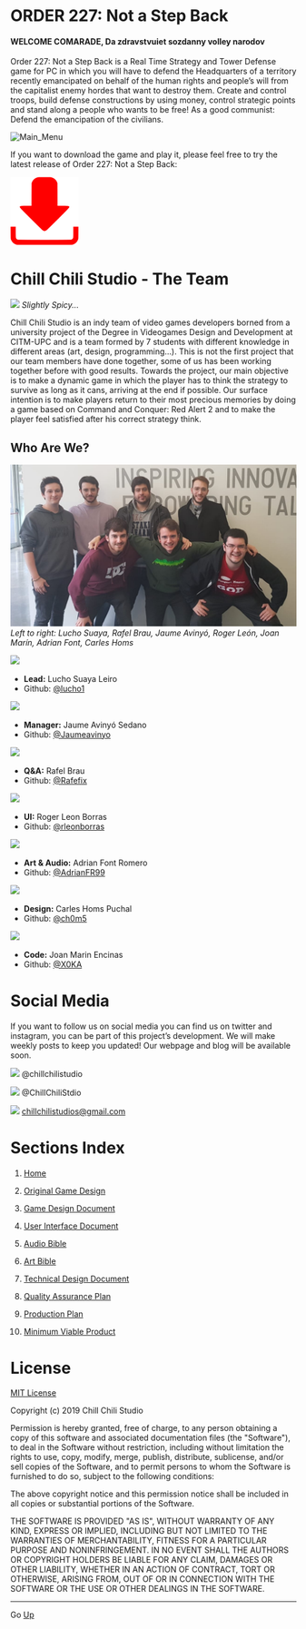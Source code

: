 # ORDER 227: Not a Step Back

#### WELCOME COMARADE, Da zdravstvuiet sozdanny volley narodov

Order 227: Not a Step Back is a Real Time Strategy and Tower Defense game for PC in which you will have to defend the Headquarters of a territory recently emancipated on behalf of the human rights and people’s will from the capitalist enemy hordes that want to destroy them.
Create and control troops, build defense constructions by using money, control strategic points and stand along a people who wants to be free! As a good communist: Defend the emancipation of the civilians.

![Main_Menu](https://raw.githubusercontent.com/ChillChiliStudio/Order227/gh-pages/Graphic%20Resources/UI%20Document/Main_Menu_Gif.gif)

If you want to download the game and play it, please feel free to try the latest release of Order 227: Not a Step Back:

<a href="https://github.com/ChillChiliStudio/Order227/releases/tag/v1.0/Order.227.zip" download>
  <img src="https://raw.githubusercontent.com/ChillChiliStudio/Order227/gh-pages/Graphic%20Resources/downloadicon.png" width="120" height="120">
</a>
  
  
# Chill Chili Studio - The Team
![](https://raw.githubusercontent.com/ChillChiliStudio/Order_227/gh-pages/Graphic%20Resources/Logo.png)
                        *Slightly Spicy...*

Chill Chili Studio is an indy team of video games developers borned from a university project of the Degree in Videogames Design and Development at CITM-UPC and is a team formed by 7 students with different knowledge in different areas (art, design, programming…). This is not the first project that our team members have done together, some of us has been working together before with good results.
Towards the project, our main objective is to make a dynamic game in which the player has to think the strategy to survive as long as it cans, arriving at the end if possible. Our surface intention is to make players return to their most precious memories by doing a game based on Command and Conquer: Red Alert 2 and to make the player feel satisfied after his correct strategy think.

## Who Are We?
![The Team](https://raw.githubusercontent.com/ChillChiliStudio/Order227/gh-pages/Graphic%20Resources/Members%20Fotos/team_photo.png)
*Left to right: Lucho Suaya, Rafel Brau, Jaume Avinyó, Roger León, Joan Marín, Adrian Font, Carles Homs*

![](https://raw.githubusercontent.com/ChillChiliStudio/Order_227/gh-pages/Graphic%20Resources/Members%20Fotos/Lucho.png)
* **Lead:** Lucho Suaya Leiro
*  Github: [@lucho1](https://github.com/lucho1)

![](https://raw.githubusercontent.com/ChillChiliStudio/Order_227/gh-pages/Graphic%20Resources/Members%20Fotos/James.png)
* **Manager:** Jaume Avinyó Sedano
*  Github: [@Jaumeavinyo](https://github.com/Jaumeavinyo)

![](https://raw.githubusercontent.com/ChillChiliStudio/Order_227/gh-pages/Graphic%20Resources/Members%20Fotos/Rafel.png)
* **Q&A:** Rafel Brau
*  Github: [@Rafefix](https://github.com/Rafefix) 

![](https://raw.githubusercontent.com/ChillChiliStudio/Order_227/gh-pages/Graphic%20Resources/Members%20Fotos/Ruier.png)
* **UI:** Roger Leon Borras
*  Github: [@rleonborras](https://github.com/rleonborras) 

![](https://raw.githubusercontent.com/ChillChiliStudio/Order_227/gh-pages/Graphic%20Resources/Members%20Fotos/andriang.png)
* **Art & Audio:** Adrian Font Romero
*  Github: [@AdrianFR99](https://github.com/AdrianFR99)

![](https://raw.githubusercontent.com/ChillChiliStudio/Order_227/gh-pages/Graphic%20Resources/Members%20Fotos/KRLS.png)
* **Design:** Carles Homs Puchal
*  Github: [@ch0m5](https://github.com/ch0m5)

![](https://raw.githubusercontent.com/ChillChiliStudio/Order_227/gh-pages/Graphic%20Resources/Members%20Fotos/Joan.png)
* **Code:** Joan Marin Encinas
*  Github: [@X0KA](https://github.com/X0KA)

# Social Media
If you want to follow us on social media you can find us on twitter and instagram, you can be part of this project’s development. We will make weekly posts to keep you updated!
Our webpage and blog will be available soon.

![](https://raw.githubusercontent.com/ChillChiliStudio/Order_227/gh-pages/Graphic%20Resources/iglogo.jpg) @chillchilistudio

![](https://raw.githubusercontent.com/ChillChiliStudio/Order_227/gh-pages/Graphic%20Resources/twitter%20logo.png) @ChillChiliStdio

![](https://raw.githubusercontent.com/ChillChiliStudio/Order_227/gh-pages/Graphic%20Resources/gmaillogo.png) chillchilistudios@gmail.com

# Sections Index
1. [Home](https://github.com/ChillChiliStudio/Order_227/wiki/Home)

2. [Original Game Design](https://github.com/ChillChiliStudio/Order_227/wiki/Original-Game-Design)

3. [Game Design Document](https://github.com/ChillChiliStudio/Order_227/wiki/Game-Design_Document)

4. [User Interface Document](https://github.com/ChillChiliStudio/Order_227/wiki/User-Interface-Document)

5. [Audio Bible](https://github.com/ChillChiliStudio/Order_227/wiki/Audio-Bible)

6. [Art Bible](https://github.com/ChillChiliStudio/Order_227/wiki/Art-Bible)

7. [Technical Design Document](https://github.com/ChillChiliStudio/Order_227/wiki/Technical-Design-Document)

8. [Quality Assurance Plan](https://github.com/ChillChiliStudio/Order_227/wiki/Quality-Assurance-Plan)

9. [Production Plan](https://github.com/ChillChiliStudio/Order_227/wiki/Production-Plan)

10. [Minimum Viable Product](https://github.com/ChillChiliStudio/Order_227/wiki/Minimum-Viable-Product)

# License 
[MIT License](https://github.com/ChillChiliStudio/Order_227/blob/master/LICENSE)

Copyright (c) 2019 Chill Chili Studio

Permission is hereby granted, free of charge, to any person obtaining a copy
of this software and associated documentation files (the "Software"), to deal
in the Software without restriction, including without limitation the rights
to use, copy, modify, merge, publish, distribute, sublicense, and/or sell
copies of the Software, and to permit persons to whom the Software is
furnished to do so, subject to the following conditions:

The above copyright notice and this permission notice shall be included in all
copies or substantial portions of the Software.

THE SOFTWARE IS PROVIDED "AS IS", WITHOUT WARRANTY OF ANY KIND, EXPRESS OR
IMPLIED, INCLUDING BUT NOT LIMITED TO THE WARRANTIES OF MERCHANTABILITY,
FITNESS FOR A PARTICULAR PURPOSE AND NONINFRINGEMENT. IN NO EVENT SHALL THE
AUTHORS OR COPYRIGHT HOLDERS BE LIABLE FOR ANY CLAIM, DAMAGES OR OTHER
LIABILITY, WHETHER IN AN ACTION OF CONTRACT, TORT OR OTHERWISE, ARISING FROM,
OUT OF OR IN CONNECTION WITH THE SOFTWARE OR THE USE OR OTHER DEALINGS IN THE
SOFTWARE.

***
Go [Up](#welcome-comarade-da-zdravstvuiet-sozdanny-volley-narodov)
